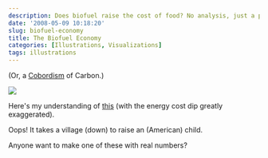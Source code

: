 ```yaml
---
description: Does biofuel raise the cost of food? No analysis, just a picture.
date: '2008-05-09 10:18:20'
slug: biofuel-economy
title: The Biofuel Economy
categories: [Illustrations, Visualizations]
tags: illustrations
---
```


(Or, a [Cobordism](http://en.wikipedia.org/wiki/Cobordism) of Carbon.)

![]({{image_url}}/2008/biofuel-economy.png)

Here's my understanding of [this](http://en.wikipedia.org/wiki/Food_vs_fuel#Impact_on_poor_countries) (with the energy cost dip greatly exaggerated).

Oops! It takes a village (down) to raise an (American) child.

Anyone want to make one of these with real numbers?
